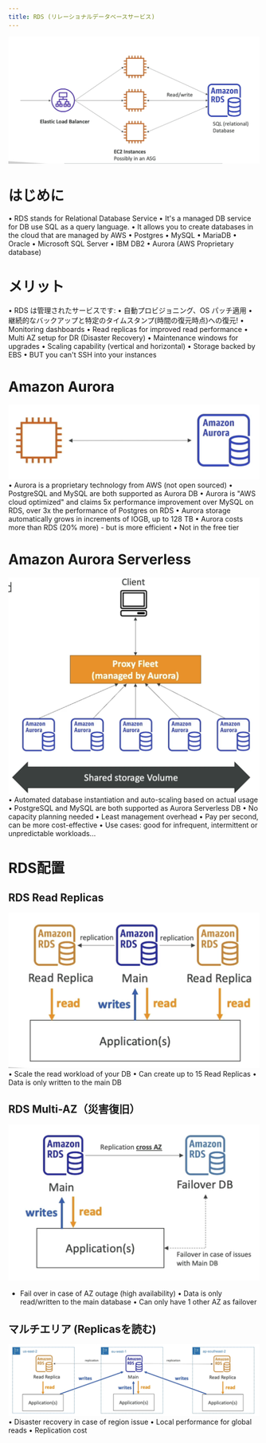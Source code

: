 ```yaml
---
title: RDS (リレーショナルデータベースサービス)
---
```


![RDS](./RDS.png)

# はじめに

• RDS stands for Relational Database Service
• It's a managed DB service for DB use SQL as a query language.
• It allows you to create databases in the cloud that are managed by AWS
• Postgres
• MySQL
• MariaDB
• Oracle
• Microsoft SQL Server
• IBM DB2
• Aurora (AWS Proprietary database)

# メリット

• RDS は管理されたサービスです:
• 自動プロビジョニング、OS パッチ適用
• 継続的なバックアップと特定のタイムスタンプ(時間の復元時点)への復元!
• Monitoring dashboards
• Read replicas for improved read performance
• Multi AZ setup for DR (Disaster Recovery)
• Maintenance windows for upgrades
• Scaling capability (vertical and horizontal)
• Storage backed by EBS
• BUT you can't SSH into your instances

# Amazon Aurora

![Aurora](./Aurora.png)
• Aurora is a proprietary technology from AWS (not open sourced)
• PostgreSQL and MySQL are both supported as Aurora DB
• Aurora is "AWS cloud optimized" and claims 5x performance improvement over MySQL on RDS, over 3x the performance of Postgres on RDS
• Aurora storage automatically grows in increments of IOGB, up to 128 TB
• Aurora costs more than RDS (20% more) - but is more efficient
• Not in the free tier

# Amazon Aurora Serverless

![AuroraServerless](./Aurora-Serverless.png)
• Automated database instantiation and auto-scaling based on actual usage
• PostgreSQL and MySQL are both supported as Aurora Serverless DB
• No capacity planning needed
• Least management overhead
• Pay per second, can be more cost-effective
• Use cases: good for infrequent, intermittent or unpredictable workloads...

# RDS配置

## RDS Read Replicas

![RDSReadReplicas](./Read-Replica.png)
• Scale the read workload of your DB
• Can create up to 15 Read Replicas
• Data is only written to the main DB

## RDS Multi-AZ（災害復旧）

![RDSMultiAZ](./Multi-AZ.png)

- Fail over in case of AZ outage (high availability)
  • Data is only read/written to the main database
  • Can only have 1 other AZ as failover

## マルチエリア (Replicasを読む)

![MultiRegion](./Multi-Region.png)
• Disaster recovery in case of region issue
• Local performance for global reads
• Replication cost

